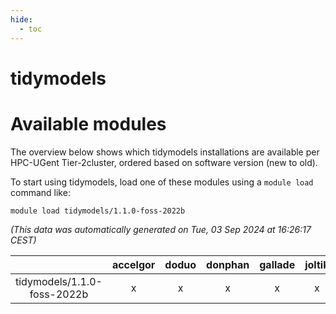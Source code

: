 ```yaml
---
hide:
  - toc
---
```


tidymodels
==========

# Available modules


The overview below shows which tidymodels installations are available per HPC-UGent Tier-2cluster, ordered based on software version (new to old).

To start using tidymodels, load one of these modules using a `module load` command like:

```shell
module load tidymodels/1.1.0-foss-2022b
```

*(This data was automatically generated on Tue, 03 Sep 2024 at 16:26:17 CEST)*  

| |accelgor|doduo|donphan|gallade|joltik|shinx|skitty|
| :---: | :---: | :---: | :---: | :---: | :---: | :---: | :---: |
|tidymodels/1.1.0-foss-2022b|x|x|x|x|x|-|x|
